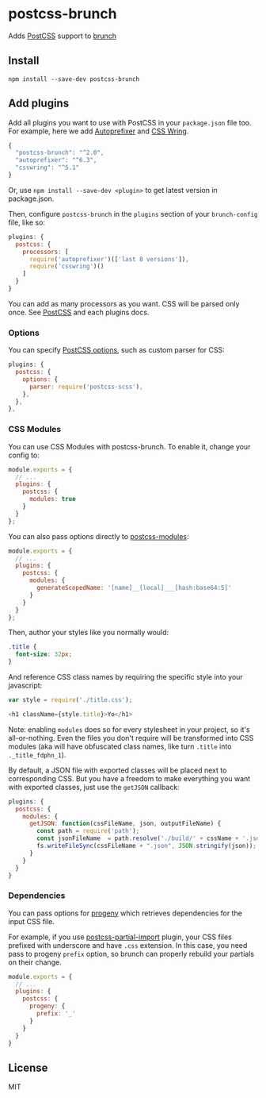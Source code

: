 postcss-brunch
==============

Adds [PostCSS](https://github.com/ai/postcss) support to [brunch](https://github.com/brunch/brunch)


## Install

	npm install --save-dev postcss-brunch

## Add plugins

Add all plugins you want to use with PostCSS in your `package.json` file too. For example, here we add [Autoprefixer](https://github.com/ai/autoprefixer) and [CSS Wring](https://github.com/hail2u/node-csswring).

```javascript
{
  "postcss-brunch": "^2.0",
  "autoprefixer": "^6.3",
  "csswring": "^5.1"
}
```

Or, use `npm install --save-dev <plugin>` to get latest version in package.json.

Then, configure `postcss-brunch` in the `plugins` section of your `brunch-config` file, like so:

```javascript
plugins: {
  postcss: {
    processors: [
      require('autoprefixer')(['last 8 versions']),
      require('csswring')()
    ]
  }
}
```

You can add as many processors as you want. CSS will be parsed only once. See [PostCSS](https://github.com/ai/postcss) and each plugins docs.

### Options

You can specify [PostCSS options](https://github.com/postcss/postcss#options), such as custom parser for CSS:

```js
plugins: {
  postcss: {
    options: {
      parser: require('postcss-scss'),
    },
  },
},
```

### CSS Modules

You can use CSS Modules with postcss-brunch. To enable it, change your config to:

```javascript
module.exports = {
  // ...
  plugins: {
    postcss: {
      modules: true
    }
  }
};
```

You can also pass options directly to
[postcss-modules](https://github.com/css-modules/postcss-modules):

```javascript
module.exports = {
  // ...
  plugins: {
    postcss: {
      modules: {
        generateScopedName: '[name]__[local]___[hash:base64:5]'
      }
    }
  }
};
```

Then, author your styles like you normally would:

```css
.title {
  font-size: 32px;
}
```

And reference CSS class names by requiring the specific style into your javascript:

```javascript
var style = require('./title.css');

<h1 className={style.title}>Yo</h1>
```

Note: enabling `modules` does so for every stylesheet in your project, so it's all-or-nothing. Even the files you don't require will be transformed into CSS modules (aka will have obfuscated class names, like turn `.title` into `._title_fdphn_1`).

By default, a JSON file with exported classes will be placed next to corresponding CSS. But you have a freedom to make everything you want with exported classes, just use the `getJSON` callback:

```javascript
plugins: {
  postcss: {
    modules: {
      getJSON: function(cssFileName, json, outputFileName) {
        const path = require('path');
        const jsonFileName  = path.resolve('./build/' + cssName + '.json');
        fs.writeFileSync(cssFileName + ".json", JSON.stringify(json));
      }
    }
  }
}
```

### Dependencies

You can pass options for [progeny](https://github.com/es128/progeny) which retrieves dependencies for the input CSS file.

For example, if you use [postcss-partial-import](https://github.com/jonathantneal/postcss-partial-import) plugin, your CSS files
prefixed with underscore and have `.css` extension. In this case, you need pass to progeny `prefix` option, so brunch can
properly rebuild your partials on their change.

```javascript
module.exports = {
  // ...
  plugins: {
    postcss: {
      progeny: {
        prefix: '_'
      }
    }
  }
}
```

## License

MIT
